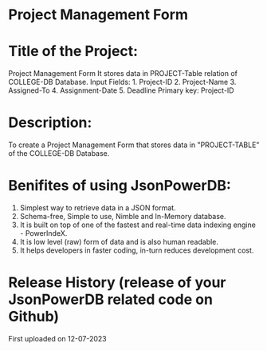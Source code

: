 # Project Management Form

# Title of the Project:

Project Management Form
It stores data in PROJECT-Table relation of COLLEGE-DB Database.
Input Fields: 
              1. Project-ID
              2. Project-Name
              3. Assigned-To 
              4. Assignment-Date
              5. Deadline 
Primary key: Project-ID

# Description:

To create a Project Management Form that stores data in "PROJECT-TABLE" of the COLLEGE-DB Database.

# Benifites of using JsonPowerDB:

1. Simplest way to retrieve data in a JSON format.
2. Schema-free, Simple to use, Nimble and In-Memory database.
3. It is built on top of one of the fastest and real-time data indexing engine - PowerIndeX.
4. It is low level (raw) form of data and is also human readable.
5. It helps developers in faster coding, in-turn reduces development cost.

# Release History (release of your JsonPowerDB related code on Github)

First uploaded on 12-07-2023
